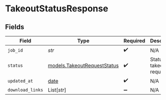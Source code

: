 # TakeoutStatusResponse


## Fields

| Field                                                                | Type                                                                 | Required                                                             | Description                                                          |
| -------------------------------------------------------------------- | -------------------------------------------------------------------- | -------------------------------------------------------------------- | -------------------------------------------------------------------- |
| `job_id`                                                             | *str*                                                                | :heavy_check_mark:                                                   | N/A                                                                  |
| `status`                                                             | [models.TakeoutRequestStatus](../models/takeoutrequeststatus.md)     | :heavy_check_mark:                                                   | Status of a takeout request.                                         |
| `updated_at`                                                         | [date](https://docs.python.org/3/library/datetime.html#date-objects) | :heavy_check_mark:                                                   | N/A                                                                  |
| `download_links`                                                     | List[*str*]                                                          | :heavy_minus_sign:                                                   | N/A                                                                  |